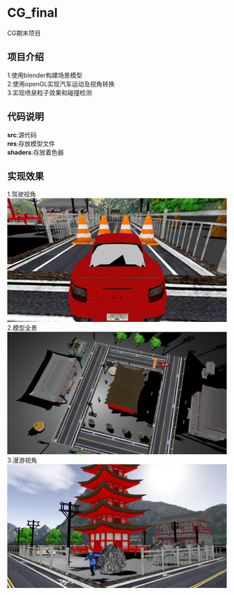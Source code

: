 # CG_final
CG期末项目
## 项目介绍
1.使用blender构建场景模型  
2.使用openGL实现汽车运动及视角转换  
3.实现喷泉粒子效果和碰撞检测
## 代码说明  
**src**:源代码  
**res**:存放模型文件  
**shaders**:存放着色器  
## 实现效果
1.驾驶视角
![](img/img01.png)
2.模型全景
![](img/img02.png)
3.漫游视角
![](img/img03.png)




